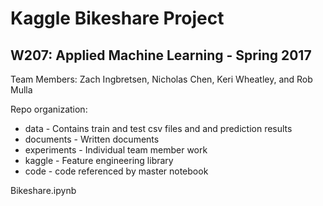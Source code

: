 # Kaggle Bikeshare Project
## W207: Applied Machine Learning - Spring 2017
Team Members: Zach Ingbretsen, Nicholas Chen, Keri Wheatley, and Rob Mulla

Repo organization:
* data - Contains train and test csv files and and prediction results
* documents - Written documents
* experiments - Individual team member work
* kaggle - Feature engineering library
* code - code referenced by master notebook

Bikeshare.ipynb
